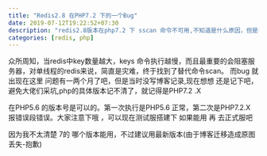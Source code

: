 ```yaml
---
title: "Redis2.8 在PHP7.2 下的一个Bug"
date: 2019-07-12T19:22:52+07:30
description: "redis2.8版本在php7.2 下 sscan 命令不可用,不知道是什么原因，但是在5.6下是正常的。等以后再次搭建lnmp 换个7 的其它版本试试"
categories: [redis, php]
---
```


众所周知，当redis中key数量越大，keys 命令执行越慢，而且最重要的会阻塞服务器，对单线程的redis来说，简直是灾难，终于找到了替代命令scan。
而bug 就出现在这里
问题有一两个月了吧，但是当时没写博客记录,现在想想 还是记下吧，避免大佬们采坑,php的具体版本记不清了，就记得是PHP7.2 .X  

在PHP5.6 的版本号是可以的。第一次执行是PHP5.6 正常，第二次是PHP7.2.X 报错误段错误。大家注意下哦 ，可以现在测试服搭建下 如果能用 再 去正式服吧

因为我不太清楚 7的 哪个版本能用，不过建议用最新版本(由于博客迁移造成原图丢失-抱歉)